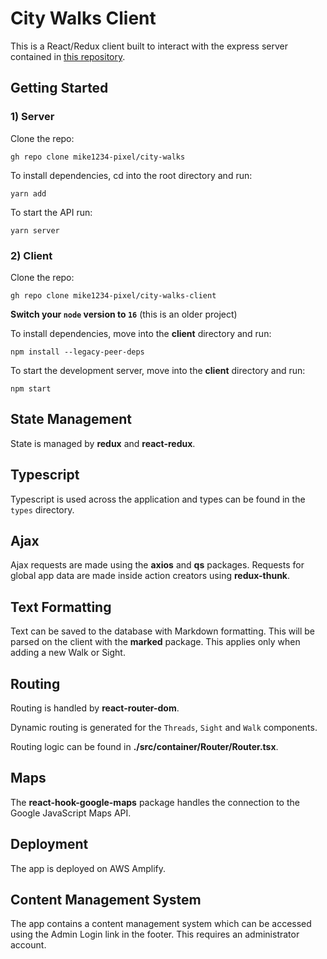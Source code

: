<!-- @format -->

# City Walks Client

This is a React/Redux client built to interact with the express server contained in [this repository](https://github.com/mike1234-pixel/city-walks).

## Getting Started

### 1) Server

Clone the repo:

`gh repo clone mike1234-pixel/city-walks`

To install dependencies, cd into the root directory and run:

`yarn add`

To start the API run:

`yarn server`

### 2) Client

Clone the repo:

`gh repo clone mike1234-pixel/city-walks-client`

**Switch your `node` version to `16`** (this is an older project)

To install dependencies, move into the **client** directory and run:

`npm install --legacy-peer-deps`

To start the development server, move into the **client** directory and run:

`npm start`

## State Management

State is managed by **redux** and **react-redux**.

## Typescript

Typescript is used across the application and types can be found in the `types` directory.

## Ajax

Ajax requests are made using the **axios** and **qs** packages. Requests for global app data are made inside action creators using **redux-thunk**.

## Text Formatting

Text can be saved to the database with Markdown formatting. This will be parsed on the client with the **marked** package. This applies only when adding a new Walk or Sight.

## Routing

Routing is handled by **react-router-dom**.

Dynamic routing is generated for the `Threads`, `Sight` and `Walk` components.

Routing logic can be found in **./src/container/Router/Router.tsx**.

## Maps

The **react-hook-google-maps** package handles the connection to the Google JavaScript Maps API.

## Deployment

The app is deployed on AWS Amplify.

## Content Management System

The app contains a content management system which can be accessed using the Admin Login link in the footer. This requires an administrator account.
